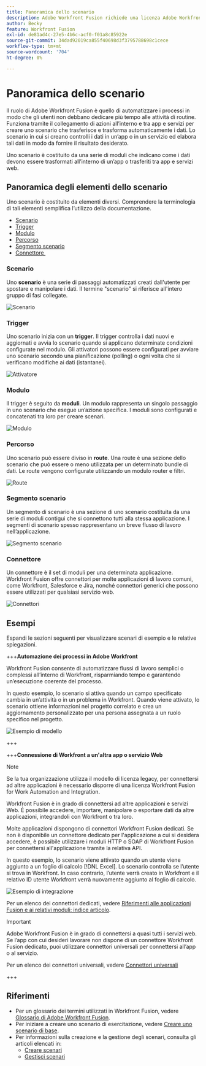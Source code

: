 ```yaml
---
title: Panoramica dello scenario
description: Adobe Workfront Fusion richiede una licenza Adobe Workfront Fusion oltre a una licenza Adobe Workfront.
author: Becky
feature: Workfront Fusion
exl-id: de81ad4c-27e5-4b6c-acf0-f01a8c85922e
source-git-commit: 34dad92019ca855f40698d3f3795788698c1cece
workflow-type: tm+mt
source-wordcount: '704'
ht-degree: 0%

---
```


# Panoramica dello scenario

Il ruolo di Adobe Workfront Fusion è quello di automatizzare i processi in modo che gli utenti non debbano dedicare più tempo alle attività di routine. Funziona tramite il collegamento di azioni all’interno e tra app e servizi per creare uno scenario che trasferisce e trasforma automaticamente i dati. Lo scenario in cui si creano controlli i dati in un’app o in un servizio ed elabora tali dati in modo da fornire il risultato desiderato.

Uno scenario è costituito da una serie di moduli che indicano come i dati devono essere trasformati all’interno di un’app o trasferiti tra app e servizi web.

## Panoramica degli elementi dello scenario

Uno scenario è costituito da elementi diversi. Comprendere la terminologia di tali elementi semplifica l’utilizzo della documentazione.

* [Scenario](#scenario)
* [Trigger](#trigger)
* [Modulo](#module)
* [Percorso](#route)
* [Segmento scenario](#scenario-segment)
* [Connettore &#x200B;](#connector)

### Scenario

Uno **scenario** è una serie di passaggi automatizzati creati dall&#39;utente per spostare e manipolare i dati. Il termine &quot;scenario&quot; si riferisce all&#39;intero gruppo di fasi collegate.

![Scenario](assets/entire-scenario-scenario.png)

### Trigger

Uno scenario inizia con un **trigger**. Il trigger controlla i dati nuovi e aggiornati e avvia lo scenario quando si applicano determinate condizioni configurate nel modulo. Gli attivatori possono essere configurati per avviare uno scenario secondo una pianificazione (polling) o ogni volta che si verificano modifiche ai dati (istantanei).

![Attivatore](assets/scenario-trigger.png)

### Modulo

Il trigger è seguito da **moduli**. Un modulo rappresenta un singolo passaggio in uno scenario che esegue un’azione specifica. I moduli sono configurati e concatenati tra loro per creare scenari.

![Modulo](assets/scenario-module.png)

### Percorso

Uno scenario può essere diviso in **route**. Una route è una sezione dello scenario che può essere o meno utilizzata per un determinato bundle di dati. Le route vengono configurate utilizzando un modulo router e filtri.

![Route](assets/scenario-route.png)

### Segmento scenario

Un segmento di scenario è una sezione di uno scenario costituita da una serie di moduli contigui che si connettono tutti alla stessa applicazione. I segmenti di scenario spesso rappresentano un breve flusso di lavoro nell’applicazione.

![Segmento scenario](assets/scenario-segment.png)

### Connettore 

Un connettore è il set di moduli per una determinata applicazione. Workfront Fusion offre connettori per molte applicazioni di lavoro comuni, come Workfront, Salesforce e Jira, nonché connettori generici che possono essere utilizzati per qualsiasi servizio web.

![Connettori](assets/scenario-connectors.png)

## Esempi

Espandi le sezioni seguenti per visualizzare scenari di esempio e le relative spiegazioni.

+++**Automazione dei processi in Adobe Workfront**

Workfront Fusion consente di automatizzare flussi di lavoro semplici o complessi all’interno di Workfront, risparmiando tempo e garantendo un’esecuzione coerente del processo.

In questo esempio, lo scenario si attiva quando un campo specificato cambia in un’attività o in un problema in Workfront. Quando viene attivato, lo scenario ottiene informazioni nel progetto correlato e crea un aggiornamento personalizzato per una persona assegnata a un ruolo specifico nel progetto.

![Esempio di modello](assets/fusion-template-example.png)

+++

+++**Connessione di Workfront a un&#39;altra app o servizio Web**

>[!NOTE]
>
>Se la tua organizzazione utilizza il modello di licenza legacy, per connettersi ad altre applicazioni è necessario disporre di una licenza Workfront Fusion for Work Automation and Integration.

Workfront Fusion è in grado di connettersi ad altre applicazioni e servizi Web. È possibile accedere, importare, manipolare o esportare dati da altre applicazioni, integrandoli con Workfront o tra loro.

Molte applicazioni dispongono di connettori Workfront Fusion dedicati. Se non è disponibile un connettore dedicato per l&#39;applicazione a cui si desidera accedere, è possibile utilizzare i moduli HTTP o SOAP di Workfront Fusion per connettersi all&#39;applicazione tramite la relativa API.

In questo esempio, lo scenario viene attivato quando un utente viene aggiunto a un foglio di calcolo [!DNL Excel]. Lo scenario controlla se l’utente si trova in Workfront. In caso contrario, l’utente verrà creato in Workfront e il relativo ID utente Workfront verrà nuovamente aggiunto al foglio di calcolo.

![Esempio di integrazione](assets/fusion-integration-example.png)

Per un elenco dei connettori dedicati, vedere [Riferimenti alle applicazioni Fusion e ai relativi moduli: indice articolo](/help/workfront-fusion/references/apps-and-modules/apps-and-modules-toc.md).


>[!IMPORTANT]
>
>Adobe Workfront Fusion è in grado di connettersi a quasi tutti i servizi web. Se l’app con cui desideri lavorare non dispone di un connettore Workfront Fusion dedicato, puoi utilizzare connettori universali per connettersi all’app o al servizio.
>
>Per un elenco dei connettori universali, vedere [Connettori universali](/help/workfront-fusion/references/apps-and-modules/apps-and-modules-toc.md#universal-connectors)

+++

## Riferimenti

* Per un glossario dei termini utilizzati in Workfront Fusion, vedere [Glossario di Adobe Workfront Fusion](/help/workfront-fusion/get-started-with-fusion/understand-fusion/fusion-glossary.md).
* Per iniziare a creare uno scenario di esercitazione, vedere [Creare uno scenario di base](/help/workfront-fusion/build-practice-scenarios/create-basic-scenario.md).
* Per informazioni sulla creazione e la gestione degli scenari, consulta gli articoli elencati in:
   * [Creare scenari](/help/workfront-fusion/create-scenarios/create-scenarios-toc.md)
   * [Gestisci scenari](/help/workfront-fusion/manage-scenarios/manage-scenarios-toc.md)
